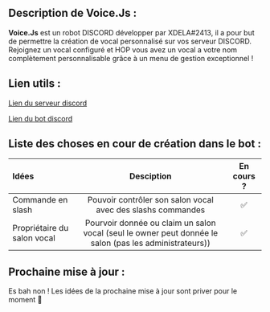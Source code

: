 ## Description de Voice.Js : 
**Voice.Js** est un robot DISCORD développer par XDELA#2413, il a pour but de permettre la création de vocal personnalisé sur vos serveur DISCORD. 
Rejoignez un vocal configuré et HOP vous avez un vocal a votre nom complètement personnalisable grâce à un menu de gestion exceptionnel !

## Lien utils : 
[Lien du serveur discord](https://discord.gg/HAmhTRZRSG) 

[Lien du bot discord](https://discord.com/api/oauth2/authorize?client_id=1105170621673001081&permissions=8&scope=bot)

## Liste des choses en cour de création dans le bot :
| Idées | Desciption | En cours ? |
| :---         |     :---:      |     :---:      |
| Commande en slash   | Pouvoir contrôler son salon vocal avec des slashs commandes     | ✅    |
| Propriétaire du salon vocal   | Pourvoir donnée ou claim un salon vocal (seul le owner peut donnée le salon (pas les administrateurs))     | ✅  |

## Prochaine mise à jour : 
Es bah non ! Les idées de la prochaine mise à jour sont priver pour le moment 🤣
